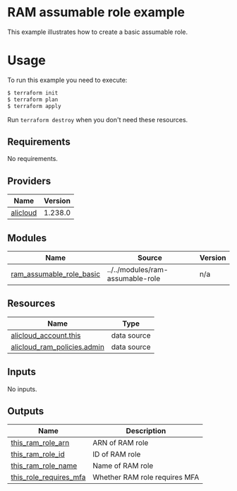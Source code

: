 # RAM assumable role example

This example illustrates how to create a basic assumable role.

# Usage

To run this example you need to execute:

```bash
$ terraform init
$ terraform plan
$ terraform apply
```

Run `terraform destroy` when you don't need these resources.

<!-- 在根目录下运行命令 `terraform-docs markdown . --output-file "./README.md"`，可将所有信息自动填充 -->
<!-- BEGIN_TF_DOCS -->
## Requirements

No requirements.

## Providers

| Name | Version |
|------|---------|
| <a name="provider_alicloud"></a> [alicloud](#provider\_alicloud) | 1.238.0 |

## Modules

| Name | Source | Version |
|------|--------|---------|
| <a name="module_ram_assumable_role_basic"></a> [ram\_assumable\_role\_basic](#module\_ram\_assumable\_role\_basic) | ../../modules/ram-assumable-role | n/a |

## Resources

| Name | Type |
|------|------|
| [alicloud_account.this](https://registry.terraform.io/providers/hashicorp/alicloud/latest/docs/data-sources/account) | data source |
| [alicloud_ram_policies.admin](https://registry.terraform.io/providers/hashicorp/alicloud/latest/docs/data-sources/ram_policies) | data source |

## Inputs

No inputs.

## Outputs

| Name | Description |
|------|-------------|
| <a name="output_this_ram_role_arn"></a> [this\_ram\_role\_arn](#output\_this\_ram\_role\_arn) | ARN of RAM role |
| <a name="output_this_ram_role_id"></a> [this\_ram\_role\_id](#output\_this\_ram\_role\_id) | ID of RAM role |
| <a name="output_this_ram_role_name"></a> [this\_ram\_role\_name](#output\_this\_ram\_role\_name) | Name of RAM role |
| <a name="output_this_role_requires_mfa"></a> [this\_role\_requires\_mfa](#output\_this\_role\_requires\_mfa) | Whether RAM role requires MFA |
<!-- END_TF_DOCS -->
